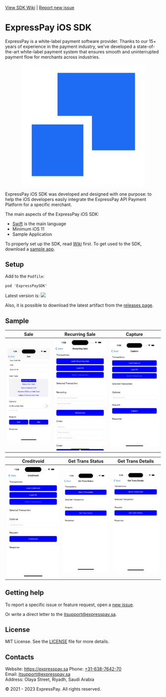 [View SDK Wiki](https://github.com/ExpresspaySa/expressPay-ios-sdk/wiki) | [Report new issue](https://github.com/ExpresspaySa/expressPay-ios-sdk/issues/new)

# ExpressPay iOS SDK

ExpressPay is a white-label payment software provider. Thanks to our 15+ years of experience in the payment industry, we’ve developed a state-of-the-art white-label payment system that ensures smooth and uninterrupted payment flow for merchants across industries.

<p align="center">
  <a href="https://expresspay.sa">
      <img src="/media/header.png" alt="ExpressPay" width="400px"/>
  </a>
</p>

ExpressPay iOS SDK was developed and designed with one purpose: to help the iOS developers easily integrate the ExpressPay API Payment Platform for a specific merchant. 

The main aspects of the ExpressPay iOS SDK:

- [Swift](https://developer.apple.com/swift/) is the main language 
- Minimum iOS 11
- Sample Application

To properly set up the SDK, read [Wiki](https://github.com/ExpresspaySa/expressPay-ios-sdk/wiki) first.
To get used to the SDK, download a [sample app](https://github.com/ExpresspaySa/expressPay-ios-sdk/tree/main/sample).

## Setup

Add to the `Podfile`:

```
pod 'ExpressPaySDK'
```

Latest version is: ![](https://cocoapod-badges.herokuapp.com/v/ExpressPaySDK/badge.png) 

Also, it is possible to download the latest artifact from the [releases page](https://github.com/ExpresspaySa/expressPay-ios-sdk/releases).

## Sample

| Sale | Recurring Sale | Capture |
|-|-|-|
| ![](/media/sale.png) | ![](/media/recurring-sale.png) | ![](/media/capture.png) |

| Creditvoid | Get Trans Status | Get Trans Details |
|-|-|-|
| ![](/media/creditvoid.png) | ![](/media/get-trans-status.png) | ![](/media/get-trans-details.png) |

## Getting help

To report a specific issue or feature request, open a [new issue](https://github.com/ExpresspaySa/expressPay-ios-sdk/issues/new).

Or write a direct letter to the [itsupport@expresspay.sa](mailto:admin@expresspay.sa).

## License

MIT License. See the [LICENSE](https://github.com/ExpresspaySa/expressPay-ios-sdk/blob/main/LICENSE) file for more details.

## Contacts

Website: https://expresspay.sa 
Phone: [+31-638-7642-70](tel:31638764270)  
Email: [itsupport@expresspay.sa](mailto:admin@expresspay.sa)  
Address: Olaya Street, Riyadh, Saudi Arabia 

© 2021 - 2023 ExpressPay. All rights reserved.

